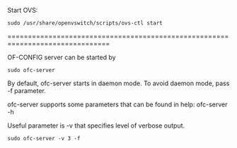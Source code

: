 Start OVS:

	sudo /usr/share/openvswitch/scripts/ovs-ctl start

===============================================================================
    
OF-CONFIG server can be started by

	sudo ofc-server

By default, ofc-server starts in daemon mode. To avoid daemon mode, pass -f parameter.

ofc-server supports some parameters that can be found in help: ofc-server -h

Useful parameter is -v<level> that specifies level of verbose output.

    sudo ofc-server -v 3 -f

